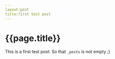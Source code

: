 ```yaml
---
layout:post
title:first test post
---
```


# {{page.title}}

This is a first test post. So that `_posts` is not empty ;)
